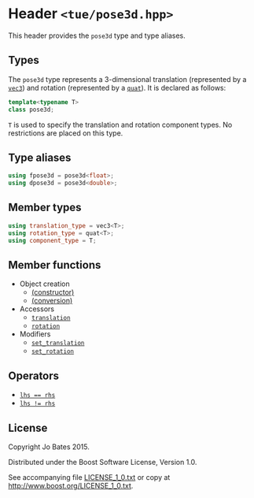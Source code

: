 Header `<tue/pose3d.hpp>`
=========================
This header provides the `pose3d` type and type aliases.

Types
-----
The `pose3d` type represents a 3-dimensional translation (represented by a
[`vec3`](vec.md)) and rotation (represented by a [`quat`](quat.md)). It is
declared as follows:

```c++
template<typename T>
class pose3d;
```

`T` is used to specify the translation and rotation component types. No
restrictions are placed on this type.

Type aliases
------------
```c++
using fpose3d = pose3d<float>;
using dpose3d = pose3d<double>;
```

Member types
------------
```c++
using translation_type = vec3<T>;
using rotation_type = quat<T>;
using component_type = T;
```

Member functions
----------------
- Object creation
    - [(constructor)](../functions/pose3d/constructor.md)
    - [(conversion)](../functions/pose3d/conversion.md)
- Accessors
    - [`translation`](../functions/pose3d/translation.md)
    - [`rotation`](../functions/pose3d/rotation.md)
- Modifiers
    - [`set_translation`](../functions/pose3d/set_translation.md)
    - [`set_rotation`](../functions/pose3d/set_rotation.md)

Operators
---------
- [`lhs == rhs`](../operators/pose3d/equal_to.md)
- [`lhs != rhs`](../operators/pose3d/not_equal_to.md)

License
-------
Copyright Jo Bates 2015.

Distributed under the Boost Software License, Version 1.0.

See accompanying file [LICENSE_1_0.txt](../../LICENSE_1_0.txt) or copy at
http://www.boost.org/LICENSE_1_0.txt.
